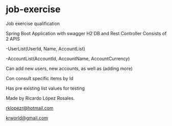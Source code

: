 # job-exercise
Job exercise qualification


Spring Boot Application with swagger H2 DB and Rest Controller Consists of 2 APIS

-UserList(UserId, Name, AccountList)

-AccountList(AccountId, AccountName, AccountCurrency)

Can add new users, new accounts, as well as (adding more)

Con consult specific items by Id

Has pre existing list values for testing

Made by Ricardo López Rosales.

rklopezr@hotmail.com

krworld@gmail.com

